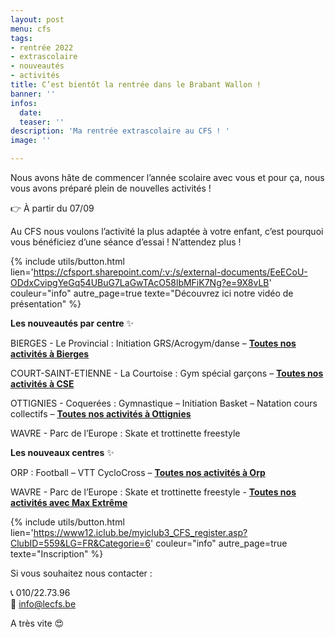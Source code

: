 ```yaml
---
layout: post
menu: cfs
tags:
- rentrée 2022
- extrascolaire
- nouveautés
- activités
title: C’est bientôt la rentrée dans le Brabant Wallon !
banner: ''
infos:
  date: 
  teaser: ''
description: 'Ma rentrée extrascolaire au CFS ! '
image: ''

---
```

Nous avons hâte de commencer l’année scolaire avec vous et pour ça, nous vous avons préparé plein de nouvelles activités !

👉 À partir du 07/09

Au CFS nous voulons l’activité la plus adaptée à votre enfant, c’est pourquoi vous bénéficiez d’une séance d’essai ! N’attendez plus !

{% include utils/button.html lien='https://cfsport.sharepoint.com/:v:/s/external-documents/EeECoU-ODdxCvipgYeGq54UBuG7LaGwTAcO58lbMFiK7Ng?e=9X8vLB' couleur="info" autre_page=true texte="Découvrez ici notre vidéo de présentation" %}

**Les nouveautés par centre** ✨

BIERGES - Le Provincial : Initiation GRS/Acrogym/danse – [**Toutes nos activités à Bierges**](https://www.lecfs.be/files/CFSMAGAZINE/#page=44 "Activités Bierges") 

COURT-SAINT-ETIENNE - La Courtoise : Gym spécial garçons – [**Toutes nos activités à CSE**](https://www.lecfs.be/files/CFSMAGAZINE/#page=44  "Activités CSE")

OTTIGNIES - Coquerées : Gymnastique – Initiation Basket – Natation cours collectifs – [**Toutes nos activités à Ottignies**](https://www.lecfs.be/files/CFSMAGAZINE/#page=43  "Activités Ottignies")

WAVRE - Parc de l’Europe : Skate et trottinette freestyle

**Les nouveaux centres** ✨

ORP : Football – VTT CycloCross – [**Toutes nos activités à Orp**](https://www12.iclub.be/myiclub.asp?c=1&From=register3&ClubID=559&EvenementID=21238&CategorieEvenement=Stages&LG=FR&EvenementLieuID=145&FixedEvenementPeriodeID=&FixedEvenementLieuID=  "Activités ORP")

WAVRE - Parc de l’Europe : Skate et trottinette freestyle - [**Toutes nos activités avec Max Extrême**](https://www12.iclub.be/myiclub.asp?c=1&From=register3&ClubID=559&EvenementID=20771&CategorieEvenement=Stages&LG=FR&EvenementLieuID=152&FixedEvenementPeriodeID=&FixedEvenementLieuID= "Activités Max Extrême")

{% include utils/button.html lien='https://www12.iclub.be/myiclub3_CFS_register.asp?ClubID=559&LG=FR&Categorie=6' couleur="info" autre_page=true texte="Inscription" %}

Si vous souhaitez nous contacter : 

📞 010/22.73.96  
📧 info@lecfs.be

A très vite 😍